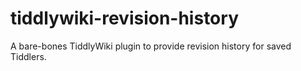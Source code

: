 # tiddlywiki-revision-history
A bare-bones TiddlyWiki plugin to provide revision history for saved Tiddlers.
